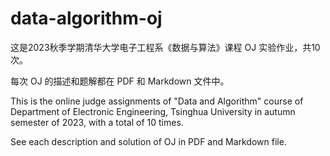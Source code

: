 # data-algorithm-oj

这是2023秋季学期清华大学电子工程系《数据与算法》课程 OJ 实验作业，共10次。

每次 OJ 的描述和题解都在 PDF 和 Markdown 文件中。

This is the online judge assignments of "Data and Algorithm" course of Department of Electronic Engineering, Tsinghua University in autumn semester of 2023, with a total of 10 times.

See each description and solution of OJ in PDF and Markdown file.
